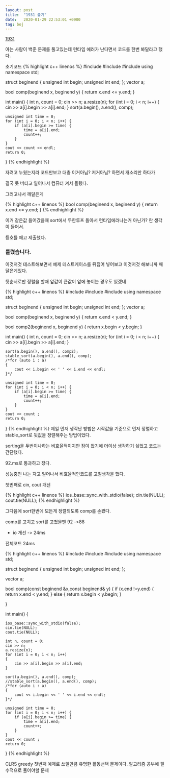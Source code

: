 ```yaml
---
layout: post
title:  "1931 풀기"
date:   2020-01-29 22:53:01 +0900
tag: boj
---
```


[1931](https://www.acmicpc.net/problem/1931)

아는 사람이 백준 문제를 풀고있는데 런타임 에러가 난다면서 코드를 한번 봐달라고 했다.

초기코드
{% highlight c++ linenos %}
#include<iostream>
#include<vector>
#include<algorithm>
using namespace std;

struct beginend {
	unsigned int begin;
	unsigned int end;
};
vector<beginend> a;

bool comp(beginend x, beginend y) {
	return x.end <= y.end;
}

int main() {
	int n, count = 0;
	cin >> n;
	a.resize(n);
	for (int i = 0; i < n; i++) 
	{
		cin >> a[i].begin >> a[i].end;
	}
	sort(a.begin(), a.end(), comp);

	unsigned int time = 0;
	for (int i = 0; i < n; i++) {
		if (a[i].begin >= time) {
			time = a[i].end;
			count++;
		}
	}
	cout << count << endl;
	return 0;
}
{% endhighlight  %}

자려고 누웠는지라
코드만보고 대충 이거아님? 저거아님? 하면서 개소리만 하다가

결국 못 버티고 일어나서 컴퓨터 켜서 돌렸다.


그러고나서 깨달은게 


{% highlight c++ linenos %}
bool comp(beginend x, beginend y) {
	return x.end <= y.end;
}
{% endhighlight  %}

이거 같은값 들어갔을때 sort에서 무한루프 돌아서 런타임에러나는거 아닌가? 란 생각이 들어서.


등호를 때고 제출했다.


### 틀렸습니다.

이것저것 테스트해보면서
예제 테스트케이스를 뒤집어 넣어보고 이것저것 해보니까 깨달은게있다.

뒷순서로만 정렬을 할때
앞값이 큰값이 앞에 놓이는 경우도 있겠네

{% highlight c++ linenos %}
#include<iostream>
#include<vector>
#include<algorithm>
using namespace std;

struct beginend {
	unsigned int begin;
	unsigned int end;
};
vector<beginend> a;

bool comp(beginend x, beginend y) {
	return x.end < y.end;
}

bool comp2(beginend x, beginend y) {
	return x.begin < y.begin;
}

int main() {
	int n, count = 0;
	cin >> n;
	a.resize(n);
	for (int i = 0; i < n; i++) 
	{
		cin >> a[i].begin >> a[i].end;
	}

	sort(a.begin(), a.end(), comp2);
	stable_sort(a.begin(), a.end(), comp);
	/*for (auto i : a)
	{
		cout << i.begin << ' ' << i.end << endl;
	}*/

	unsigned int time = 0;
	for (int i = 0; i < n; i++) {
		if (a[i].begin >= time) {
			time = a[i].end;
			count++;
		}
	}
	cout << count ;
	return 0;
}
{% endhighlight  %}
제일 먼저 생각난 방법은 시작값을 기준으로 먼저 정렬하고 stable_sort로 뒷값을 정렬해주는 방법이었다.

sorting을 두번이나하는 비효율적이지만
잠이 왔기에 더이상 생각하기 싫었고 코드는 간단했다.

92.ms로 통과하고 잤다.


성능충인 나는 자고 일어나서 비효율적인코드를 고칠생각을 했다.

첫번째로 cin, cout 개선

{% highlight c++ linenos %}
ios_base::sync_with_stdio(false);
cin.tie(NULL);
cout.tie(NULL);
{% endhighlight  %}

그다음에 sort한번에 모든게 정렬되도록 comp를 손봤다.

comp를 고치고 sort를 고쳤을땐 92 ->88
+ io 개선 -> 24ms


전체코드
24ms

{% highlight c++ linenos %}
#include<iostream>
#include<vector>
#include<algorithm>
using namespace std;

struct beginend {
	unsigned int begin;
	unsigned int end;
};

vector<beginend> a;

bool comp(const beginend &x,const beginend& y) {
	if (x.end !=y.end)
	{
		return x.end < y.end;
	}
	else
	{
		return  x.begin < y.begin;
	}

}



int main() {

	ios_base::sync_with_stdio(false);
	cin.tie(NULL);
	cout.tie(NULL);

	int n, count = 0;
	cin >> n;
	a.resize(n);
	for (int i = 0; i < n; i++) 
	{
		cin >> a[i].begin >> a[i].end;
	}

	sort(a.begin(), a.end(), comp);
	//stable_sort(a.begin(), a.end(), comp);
	/*for (auto i : a)
	{
		cout << i.begin << ' ' << i.end << endl;
	}*/

	unsigned int time = 0;
	for (int i = 0; i < n; i++) {
		if (a[i].begin >= time) {
			time = a[i].end;
			count++;
		}
	}
	cout << count ;
	return 0;
}
{% endhighlight  %}

CLRS greedy 첫번째 예제로 쓰일만큼 유명한 활동선택 문제이다.
알고리즘 공부에 필수적으로 풀어야할 문제

